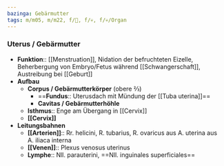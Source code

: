 ```yaml
---
bazinga: Gebärmutter
tags: m/m05, m/m22, f/🦩, f/💀, f/💀/Organ
---
```

### Uterus / Gebärmutter
- **Funktion**:: [[Menstruation]], Nidation der befruchteten Eizelle, Beherbergung von Embryo/Fetus während [[Schwangerschaft]], Austreibung bei [[Geburt]]
- **Aufbau**
	- **Corpus / Gebärmutterkörper** (obere ⅔)
		- ==**Fundus**:: Uterusdach mit Mündung der [[Tuba uterina]]==
		- **Cavitas / Gebärmutterhöhle**
	- **Isthmus**:: Enge am Übergang in [[Cervix]]
	- **[[Cervix]]**
- **Leitungsbahnen**
	- **[[Arterien]]**:: Rr. helicini, R. tubarius, R. ovaricus aus A. uterina aus A. iliaca interna
	- **[[Venen]]**:: Plexus venosus uterinus
	- **Lymphe**:: Nll. parauterini, ==Nll. inguinales superficiales==
